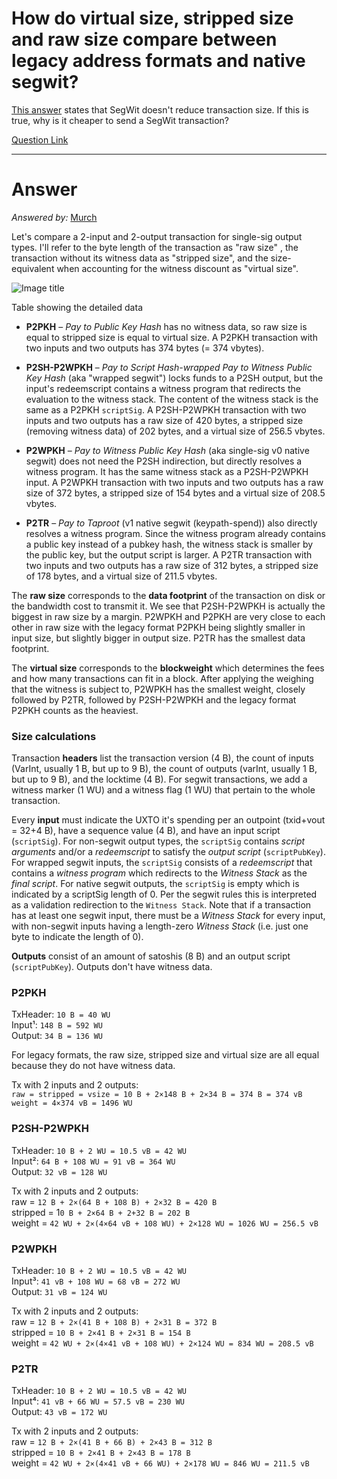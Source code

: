 # How do virtual size, stripped size and raw size compare between legacy address formats and native segwit?  

[This answer](https://bitcoin.stackexchange.com/questions/67113/how-does-segwit-reduce-transaction-size-when-the-signature-is-simply-moved-to-a/67115#67115) states that SegWit doesn't reduce transaction size. If this is true, why is it cheaper to send a SegWit transaction?  

[Question Link](https://bitcoin.stackexchange.com/questions/84004/how-do-virtual-size-stripped-size-and-raw-size-compare-between-legacy-address-f)

---

# Answer
_Answered by:_ [Murch](https://bitcoin.stackexchange.com/users/5406/murch)  

Let's compare a 2-input and 2-output transaction for single-sig output types. I'll refer to the byte length of the transaction as "raw size" , the transaction without its witness data as "stripped size", and the size-equivalent when accounting for the witness discount as "virtual size".

![Image title](../figures/q1f1.png)

Table showing the detailed data

- **P2PKH** – _Pay to Public Key Hash_ has no witness data, so raw size is equal to stripped size is equal to virtual size. A P2PKH transaction with two inputs and two outputs has 374 bytes (= 374 vbytes).

- **P2SH-P2WPKH** – _Pay to Script Hash-wrapped Pay to Witness Public Key Hash_ (aka "wrapped segwit") locks funds to a P2SH output, but the input's redeemscript contains a witness program that redirects the evaluation to the witness stack. The content of the witness stack is the same as a P2PKH `scriptSig`. A P2SH-P2WPKH transaction with two inputs and two outputs has a raw size of 420 bytes, a stripped size (removing witness data) of 202 bytes, and a virtual size of 256.5 vbytes.

- **P2WPKH** – _Pay to Witness Public Key Hash_ (aka single-sig v0 native segwit) does not need the P2SH indirection, but directly resolves a witness program. It has the same witness stack as a P2SH-P2WPKH input. A P2WPKH transaction with two inputs and two outputs has a raw size of 372 bytes, a stripped size of 154 bytes and a virtual size of 208.5 vbytes.

- **P2TR** – _Pay to Taproot_ (v1 native segwit (keypath-spend)) also directly resolves a witness program. Since the witness program already contains a public key instead of a pubkey hash, the witness stack is smaller by the public key, but the output script is larger. A P2TR transaction with two inputs and two outputs has a raw size of 312 bytes, a stripped size of 178 bytes, and a virtual size of 211.5 vbytes.

The **raw size** corresponds to the **data footprint** of the transaction on disk or the bandwidth cost to transmit it. We see that P2SH-P2WPKH is actually the biggest in raw size by a margin. P2WPKH and P2PKH are very close to each other in raw size with the legacy format P2PKH being slightly smaller in input size, but slightly bigger in output size. P2TR has the smallest data footprint.

The **virtual size** corresponds to the **blockweight** which determines the fees and how many transactions can fit in a block. After applying the weighing that the witness is subject to, P2WPKH has the smallest weight, closely followed by P2TR, followed by P2SH-P2WPKH and the legacy format P2PKH counts as the heaviest.

### Size calculations

Transaction **headers** list the transaction version (4 B), the count of inputs (VarInt, usually 1 B, but up to 9 B), the count of outputs (varInt, usually 1 B, but up to 9 B), and the locktime (4 B). For segwit transactions, we add a witness marker (1 WU) and a witness flag (1 WU) that pertain to the whole transaction.

Every **input** must indicate the UXTO it's spending per an outpoint (txid+vout = 32+4 B), have a sequence value (4 B), and have an input script (`scriptSig`). For non-segwit output types, the `scriptSig` contains _script arguments_ and/or a _redeemscript_ to satisfy the _output script_ (`scriptPubKey`). For wrapped segwit inputs, the `scriptSig` consists of a _redeemscript_ that contains a _witness program_ which redirects to the _Witness Stack_ as the _final script_. For native segwit outputs, the `scriptSig` is empty which is indicated by a scriptSig length of 0. Per the segwit rules this is interpreted as a validation redirection to the `Witness Stack`. Note that if a transaction has at least one segwit input, there must be a _Witness Stack_ for every input, with non-segwit inputs having a length-zero _Witness Stack_ (i.e. just one byte to indicate the length of 0).

**Outputs** consist of an amount of satoshis (8 B) and an output script (`scriptPubKey`). Outputs don't have witness data.

### P2PKH

TxHeader: `10 B = 40 WU`  
Input¹: `148 B = 592 WU`  
Output: `34 B = 136 WU`  

For legacy formats, the raw size, stripped size and virtual size are all equal because they do not have witness data.

Tx with 2 inputs and 2 outputs:  
`raw = stripped = vsize = 10 B + 2×148 B + 2×34 B = 374 B = 374 vB`  
`weight = 4×374 vB = 1496 WU`

### P2SH-P2WPKH

TxHeader: `10 B + 2 WU = 10.5 vB = 42 WU`  
Input²: `64 B + 108 WU = 91 vB = 364 WU`  
Output: `32 vB = 128 WU`  

Tx with 2 inputs and 2 outputs:  
raw = `12 B + 2×(64 B + 108 B) + 2×32 B = 420 B`  
stripped = 1`0 B + 2×64 B + 2+32 B = 202 B`  
weight = `42 WU + 2×(4×64 vB + 108 WU) + 2×128 WU = 1026 WU = 256.5 vB`

### P2WPKH

TxHeader: `10 B + 2 WU = 10.5 vB = 42 WU`  
Input³: `41 vB + 108 WU = 68 vB = 272 WU`  
Output: `31 vB = 124 WU`  

Tx with 2 inputs and 2 outputs:  
raw = `12 B + 2×(41 B + 108 B) + 2×31 B = 372 B`  
stripped = `10 B + 2×41 B + 2×31 B = 154 B`  
weight = `42 WU + 2×(4×41 vB + 108 WU) + 2×124 WU = 834 WU = 208.5 vB`

### P2TR

TxHeader: `10 B + 2 WU = 10.5 vB = 42 WU`  
Input⁴: `41 vB + 66 WU = 57.5 vB = 230 WU`  
Output: `43 vB = 172 WU`  

Tx with 2 inputs and 2 outputs:  
raw = `12 B + 2×(41 B + 66 B) + 2×43 B = 312 B`  
stripped = `10 B + 2×41 B + 2×43 B = 178 B`  
weight = `42 WU + 2×(4×41 vB + 66 WU) + 2×178 WU = 846 WU = 211.5 vB`
